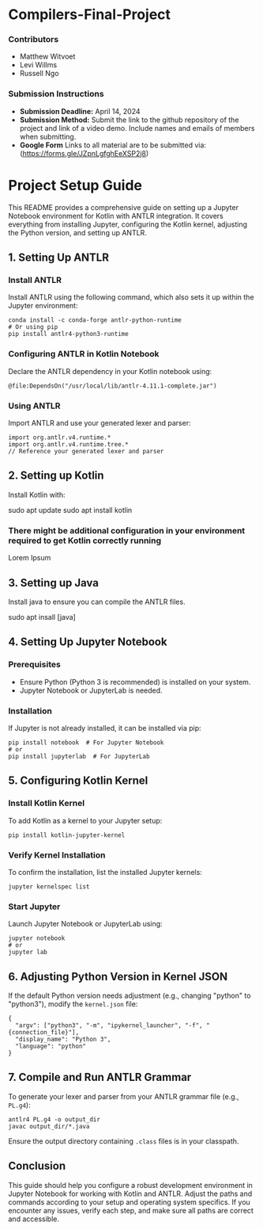 # Compilers-Final-Project

### Contributors
- Matthew Witvoet
- Levi Willms
- Russell Ngo

### Submission Instructions
- **Submission Deadline:** April 14, 2024
- **Submission Method:** Submit the link to the github repository of the project and link of a video demo. Include names and emails of members when submitting.
- **Google Form** Links to all material are to be submitted via: (https://forms.gle/JZpnLgfghEeXSP2j8)


# Project Setup Guide

This README provides a comprehensive guide on setting up a Jupyter Notebook environment for Kotlin with ANTLR integration. It covers everything from installing Jupyter, configuring the Kotlin kernel, adjusting the Python version, and setting up ANTLR.

## 1. Setting Up ANTLR

### Install ANTLR
Install ANTLR using the following command, which also sets it up within the Jupyter environment:

    conda install -c conda-forge antlr-python-runtime
    # Or using pip
    pip install antlr4-python3-runtime

### Configuring ANTLR in Kotlin Notebook
Declare the ANTLR dependency in your Kotlin notebook using:

    @file:DependsOn("/usr/local/lib/antlr-4.11.1-complete.jar")

### Using ANTLR
Import ANTLR and use your generated lexer and parser:

    import org.antlr.v4.runtime.*
    import org.antlr.v4.runtime.tree.*
    // Reference your generated lexer and parser

## 2. Setting up Kotlin
Install Kotlin with:

sudo apt update
sudo apt install kotlin

### There might be additional configuration in your environment required to get Kotlin correctly running
Lorem Ipsum

## 3. Setting up Java
Install java to ensure you can compile the ANTLR files.

sudo apt insall [java]

## 4. Setting Up Jupyter Notebook

### Prerequisites
- Ensure Python (Python 3 is recommended) is installed on your system.
- Jupyter Notebook or JupyterLab is needed.

### Installation
If Jupyter is not already installed, it can be installed via pip:

    pip install notebook  # For Jupyter Notebook
    # or
    pip install jupyterlab  # For JupyterLab

## 5. Configuring Kotlin Kernel

### Install Kotlin Kernel
To add Kotlin as a kernel to your Jupyter setup:

    pip install kotlin-jupyter-kernel

### Verify Kernel Installation
To confirm the installation, list the installed Jupyter kernels:

    jupyter kernelspec list

### Start Jupyter
Launch Jupyter Notebook or JupyterLab using:

    jupyter notebook
    # or
    jupyter lab

## 6. Adjusting Python Version in Kernel JSON

If the default Python version needs adjustment (e.g., changing "python" to "python3"), modify the `kernel.json` file:

    {
      "argv": ["python3", "-m", "ipykernel_launcher", "-f", "{connection_file}"],
      "display_name": "Python 3",
      "language": "python"
    }



## 7. Compile and Run ANTLR Grammar

To generate your lexer and parser from your ANTLR grammar file (e.g., `PL.g4`):

    antlr4 PL.g4 -o output_dir
    javac output_dir/*.java

Ensure the output directory containing `.class` files is in your classpath.

## Conclusion

This guide should help you configure a robust development environment in Jupyter Notebook for working with Kotlin and ANTLR. Adjust the paths and commands according to your setup and operating system specifics. If you encounter any issues, verify each step, and make sure all paths are correct and accessible.

